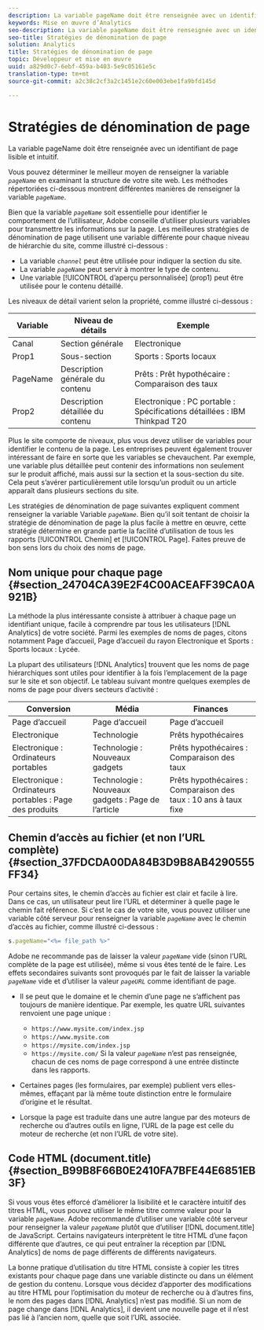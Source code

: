 ```yaml
---
description: La variable pageName doit être renseignée avec un identifiant de page lisible et intuitif.
keywords: Mise en œuvre d’Analytics
seo-description: La variable pageName doit être renseignée avec un identifiant de page lisible et intuitif.
seo-title: Stratégies de dénomination de page
solution: Analytics
title: Stratégies de dénomination de page
topic: Développeur et mise en œuvre
uuid: a829d0c7-6ebf-459a-b403-5e9c05161e5c
translation-type: tm+mt
source-git-commit: a2c38c2cf3a2c1451e2c60e003ebe1fa9bfd145d

---
```



# Stratégies de dénomination de page

La variable pageName doit être renseignée avec un identifiant de page lisible et intuitif.

Vous pouvez déterminer le meilleur moyen de renseigner la variable *`pageName`* en examinant la structure de votre site web. Les méthodes répertoriées ci-dessous montrent différentes manières de renseigner la variable *`pageName`*.

Bien que la variable *`pageName`* soit essentielle pour identifier le comportement de l’utilisateur, Adobe conseille d’utiliser plusieurs variables pour transmettre les informations sur la page. Les meilleures stratégies de dénomination de page utilisent une variable différente pour chaque niveau de hiérarchie du site, comme illustré ci-dessous :

* La variable *`channel`* peut être utilisée pour indiquer la section du site.
* La variable *`pageName`* peut servir à montrer le type de contenu.
* Une variable [!UICONTROL d’aperçu personnalisée] (prop1) peut être utilisée pour le contenu détaillé.

Les niveaux de détail varient selon la propriété, comme illustré ci-dessous :

| Variable | Niveau de détails | Exemple |
|---|---|---|
| Canal | Section générale | Electronique |
| Prop1 | Sous-section | Sports : Sports locaux |
| PageName | Description générale du contenu | Prêts : Prêt hypothécaire : Comparaison des taux |
| Prop2 | Description détaillée du contenu | Electronique : PC portable : Spécifications détaillées : IBM Thinkpad T20 |

Plus le site comporte de niveaux, plus vous devez utiliser de variables pour identifier le contenu de la page. Les entreprises peuvent également trouver intéressant de faire en sorte que les variables se chevauchent. Par exemple, une variable plus détaillée peut contenir des informations non seulement sur le produit affiché, mais aussi sur la section et la sous-section du site. Cela peut s’avérer particulièrement utile lorsqu’un produit ou un article apparaît dans plusieurs sections du site.

Les stratégies de dénomination de page suivantes expliquent comment renseigner la variable Variable *`pageName`*. Bien qu’il soit tentant de choisir la stratégie de dénomination de page la plus facile à mettre en œuvre, cette stratégie détermine en grande partie la facilité d’utilisation de tous les rapports [!UICONTROL Chemin] et [!UICONTROL Page]. Faites preuve de bon sens lors du choix des noms de page.

## Nom unique pour chaque page {#section_24704CA39E2F4C00ACEAFF39CA0A921B}

La méthode la plus intéressante consiste à attribuer à chaque page un identifiant unique, facile à comprendre par tous les utilisateurs [!DNL Analytics] de votre société. Parmi les exemples de noms de pages, citons notamment Page d’accueil, Page d’accueil du rayon Electronique et Sports : Sports locaux : Lycée.

La plupart des utilisateurs [!DNL Analytics] trouvent que les noms de page hiérarchiques sont utiles pour identifier à la fois l’emplacement de la page sur le site et son objectif. Le tableau suivant montre quelques exemples de noms de page pour divers secteurs d’activité :

| Conversion | Média | Finances |
|---|---|---|
| Page d’accueil | Page d’accueil | Page d’accueil |
| Electronique | Technologie | Prêts hypothécaires |
| Electronique : Ordinateurs portables | Technologie : Nouveaux gadgets | Prêts hypothécaires : Comparaison des taux |
| Electronique : Ordinateurs portables : Page des produits | Technologie : Nouveaux gadgets : Page de l’article | Prêts hypothécaires : Comparaison des taux : 10 ans à taux fixe |

## Chemin d’accès au fichier (et non l’URL complète) {#section_37FDCDA00DA84B3D9B8AB4290555FF34}

Pour certains sites, le chemin d’accès au fichier est clair et facile à lire. Dans ce cas, un utilisateur peut lire l’URL et déterminer à quelle page le chemin fait référence. Si c’est le cas de votre site, vous pouvez utiliser une variable côté serveur pour renseigner la variable *`pageName`* avec le chemin d’accès au fichier, comme illustré ci-dessous :

```js
s.pageName="<%= file_path %>"
```

Adobe ne recommande pas de laisser la valeur *`pageName`* vide (sinon l’URL complète de la page est utilisée), même si vous êtes tenté de le faire. Les effets secondaires suivants sont provoqués par le fait de laisser la variable *`pageName`* vide et d’utiliser la valeur *`pageURL`* comme identifiant de page.

* Il se peut que le domaine et le chemin d’une page ne s’affichent pas toujours de manière identique. Par exemple, les quatre URL suivantes renvoient une page unique :

   * `https://www.mysite.com/index.jsp`
   * `https://www.mysite.com`
   * `https://mysite.com/index.jsp`
   * `https://mysite.com/`
   Si la valeur *`pageName`* n’est pas renseignée, chacun de ces noms de page correspond à une entrée distincte dans les rapports.

* Certaines pages (les formulaires, par exemple) publient vers elles-mêmes, effaçant par là même toute distinction entre le formulaire d’origine et le résultat.
* Lorsque la page est traduite dans une autre langue par des moteurs de recherche ou d’autres outils en ligne, l’URL de la page est celle du moteur de recherche (et non l’URL de votre site).

## Code HTML (document.title) {#section_B99B8F66B0E2410FA7BFE44E6851EB3F}

Si vous vous êtes efforcé d’améliorer la lisibilité et le caractère intuitif des titres HTML, vous pouvez utiliser le même titre comme valeur pour la variable *`pageName`*. Adobe recommande d’utiliser une variable côté serveur pour renseigner la valeur *`pageName`* plutôt que d’utiliser [!DNL document.title] de JavaScript. Certains navigateurs interprètent le titre HTML d’une façon différente que d’autres, ce qui peut entraîner la réception par [!DNL Analytics] de noms de page différents de différents navigateurs.

La bonne pratique d’utilisation du titre HTML consiste à copier les titres existants pour chaque page dans une variable distincte ou dans un élément de gestion du contenu. Lorsque vous décidez d’apporter des modifications au titre HTML pour l’optimisation du moteur de recherche ou à d’autres fins, le nom des pages dans [!DNL Analytics] n’est pas modifié. Si un nom de page change dans [!DNL Analytics], il devient une nouvelle page et il n’est pas lié à l’ancien nom, quelle que soit l’URL associée.

